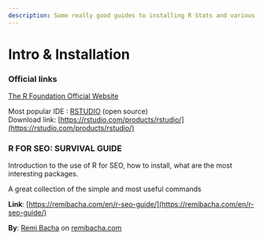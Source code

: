 ```yaml
---
description: Some really good guides to installing R Stats and various other related tools.
---
```


# Intro & Installation

### Official links

[The R Foundation Official Website](https://www.r-project.org/)

Most popular IDE :  [RSTUDIO](https://rstudio.com/) \(open source\)  
Download link: [https://rstudio.com/products/rstudio/](https://rstudio.com/products/rstudio/)



### R FOR SEO: SURVIVAL GUIDE

Introduction to the use of R for SEO, how to install, what are the most interesting packages. 

A great collection of the simple and most useful commands

**Link**: [https://remibacha.com/en/r-seo-guide/](https://remibacha.com/en/r-seo-guide/)

**By**: [Remi Bacha](https://twitter.com/remibacha) on [remibacha.com](%20https://remibacha.com/)


